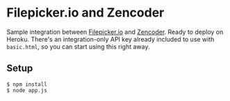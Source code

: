 # Filepicker.io and Zencoder

Sample integration between [Filepicker.io](http://www.filepicker.io) and [Zencoder](http://www.zencoder.com). Ready to deploy on Heroku. There's an integration-only API key already included to use with `basic.html`, so you can start using this right away.

## Setup

    $ npm install
    $ node app.js
